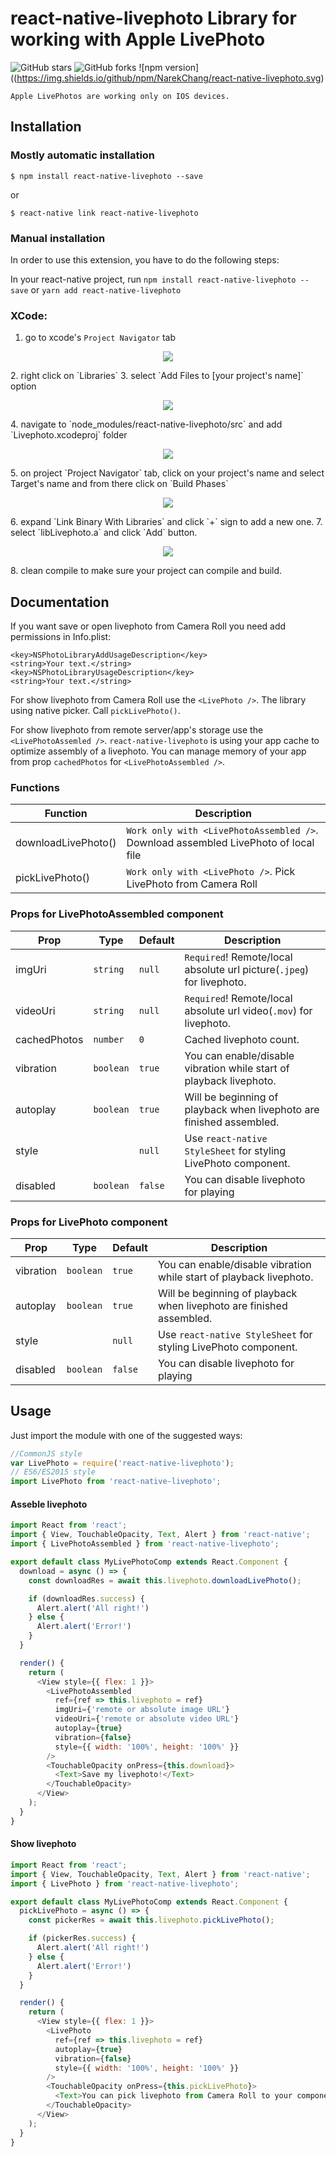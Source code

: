 # react-native-livephoto Library for working with Apple LivePhoto

![GitHub stars](https://img.shields.io/github/stars/NarekChang/react-native-livephoto.svg)
![GitHub forks](https://img.shields.io/github/forks/NarekChang/react-native-livephoto.svg)
![npm version]((https://img.shields.io/github/npm/NarekChang/react-native-livephoto.svg)

`Apple LivePhotos are working only on IOS devices.`

## Installation

### Mostly automatic installation

`$ npm install react-native-livephoto --save`

or

`$ react-native link react-native-livephoto`

### Manual installation

In order to use this extension, you have to do the following steps:

In your react-native project, run `npm install react-native-livephoto --save` or `yarn add react-native-livephoto`
### XCode:
1. go to xcode's `Project Navigator` tab
<p align="center">
    <img src ="https://raw.githubusercontent.com/alinz/react-native-webview-bridge/master/doc/assets/01.png" />
</p>
2. right click on `Libraries`
3. select `Add Files to [your project's name]` option
<p align="center">
    <img src ="https://raw.githubusercontent.com/alinz/react-native-webview-bridge/master/doc/assets/02.png" />
</p>
4. navigate to `node_modules/react-native-livephoto/src` and add `Livephoto.xcodeproj` folder
<p align="center">
    <img src ="https://raw.githubusercontent.com/alinz/react-native-webview-bridge/master/doc/assets/03.png" />
</p>
5. on project `Project Navigator` tab, click on your project's name and select Target's name and from there click on `Build Phases`
<p align="center">
    <img src ="https://raw.githubusercontent.com/alinz/react-native-webview-bridge/master/doc/assets/04.png" />
</p>
6. expand `Link Binary With Libraries` and click `+` sign to add a new one.
7. select `libLivephoto.a` and click `Add` button.
<p align="center">
    <img src ="https://raw.githubusercontent.com/alinz/react-native-webview-bridge/master/doc/assets/05.png" />
</p>
8. clean compile to make sure your project can compile and build.

## Documentation
If you want save or open livephoto from Camera Roll you need add permissions in Info.plist:
```
<key>NSPhotoLibraryAddUsageDescription</key>
<string>Your text.</string>
<key>NSPhotoLibraryUsageDescription</key>
<string>Your text.</string>
```

For show livephoto from Camera Roll use the `<LivePhoto />`. The library using native picker. Call `pickLivePhoto()`.

For show livephoto from remote server/app's storage use the `<LivePhotoAssemled />`. `react-native-livephoto` is using your app cache to optimize assembly of a livephoto. You can manage memory of your app from prop `cachedPhotos` for `<LivePhotoAssembled />`.

### Functions

| Function            | Description                                                                         |
| --------------------|-------------------------------------------------------------------------------------|
| downloadLivePhoto() | `Work only with <LivePhotoAssembled />`. Download assembled LivePhoto of local file |
| pickLivePhoto()     | `Work only with <LivePhoto />`. Pick LivePhoto from Camera Roll                     |


### Props for LivePhotoAssembled component

| Prop        | Type    | Default| Description                                                           |
| ------------|---------|--------|-----------------------------------------------------------------------|
| imgUri      |`string` | `null` | `Required`! Remote/local absolute url picture(`.jpeg`) for livephoto. |
| videoUri    |`string` | `null` | `Required`! Remote/local absolute url video(`.mov`) for livephoto.    |
| cachedPhotos|`number` | `0`    | Cached livephoto count.                                               |
| vibration   |`boolean`| `true` | You can enable/disable vibration while start of playback livephoto.   |
| autoplay    |`boolean`| `true` | Will be beginning of playback when livephoto are finished assembled.  |
| style       |         | `null` | Use `react-native StyleSheet` for styling LivePhoto component.        |
| disabled       |`boolean`| `false`| You can disable livephoto for playing                                   |



### Props for LivePhoto component

| Prop           | Type    | Default| Description                                                             |
| ---------------|---------|--------|-------------------------------------------------------------------------|
| vibration      |`boolean`| `true` | You can enable/disable vibration while start of playback livephoto.     |
| autoplay       |`boolean`| `true` | Will be beginning of playback when livephoto are finished assembled.    |
| style          |         | `null` | Use `react-native StyleSheet` for styling LivePhoto component.          |
| disabled       |`boolean`| `false`| You can disable livephoto for playing                                   |


## Usage

Just import the module with one of the suggested ways:

```js
//CommonJS style
var LivePhoto = require('react-native-livephoto');
// ES6/ES2015 style
import LivePhoto from 'react-native-livephoto';
```

#### Asseble livephoto
```js
import React from 'react';
import { View, TouchableOpacity, Text, Alert } from 'react-native';
import { LivePhotoAssembled } from 'react-native-livephoto';

export default class MyLivePhotoComp extends React.Component {
  download = async () => {
    const downloadRes = await this.livephoto.downloadLivePhoto();

    if (downloadRes.success) {
      Alert.alert('All right!')
    } else {
      Alert.alert('Error!')
    }
  }

  render() {
    return (
      <View style={{ flex: 1 }}>
        <LivePhotoAssembled
          ref={ref => this.livephoto = ref}
          imgUri={'remote or absolute image URL'}
          videoUri={'remote or absolute video URL'}
          autoplay={true}
          vibration={false}
          style={{ width: '100%', height: '100%' }}
        />
        <TouchableOpacity onPress={this.download}>
          <Text>Save my livephoto!</Text>
        </TouchableOpacity>
      </View>
    );
  }
}
```
#### Show livephoto
```js
import React from 'react';
import { View, TouchableOpacity, Text, Alert } from 'react-native';
import { LivePhoto } from 'react-native-livephoto';

export default class MyLivePhotoComp extends React.Component {
  pickLivePhoto = async () => {
    const pickerRes = await this.livephoto.pickLivePhoto();

    if (pickerRes.success) {
      Alert.alert('All right!')
    } else {
      Alert.alert('Error!')
    }
  }

  render() {
    return (
      <View style={{ flex: 1 }}>
        <LivePhoto
          ref={ref => this.livephoto = ref}
          autoplay={true}
          vibration={false}
          style={{ width: '100%', height: '100%' }}
        />
        <TouchableOpacity onPress={this.pickLivePhoto}>
          <Text>You can pick livephoto from Camera Roll to your component LivePhoto</Text>
        </TouchableOpacity>
      </View>
    );
  }
}
```